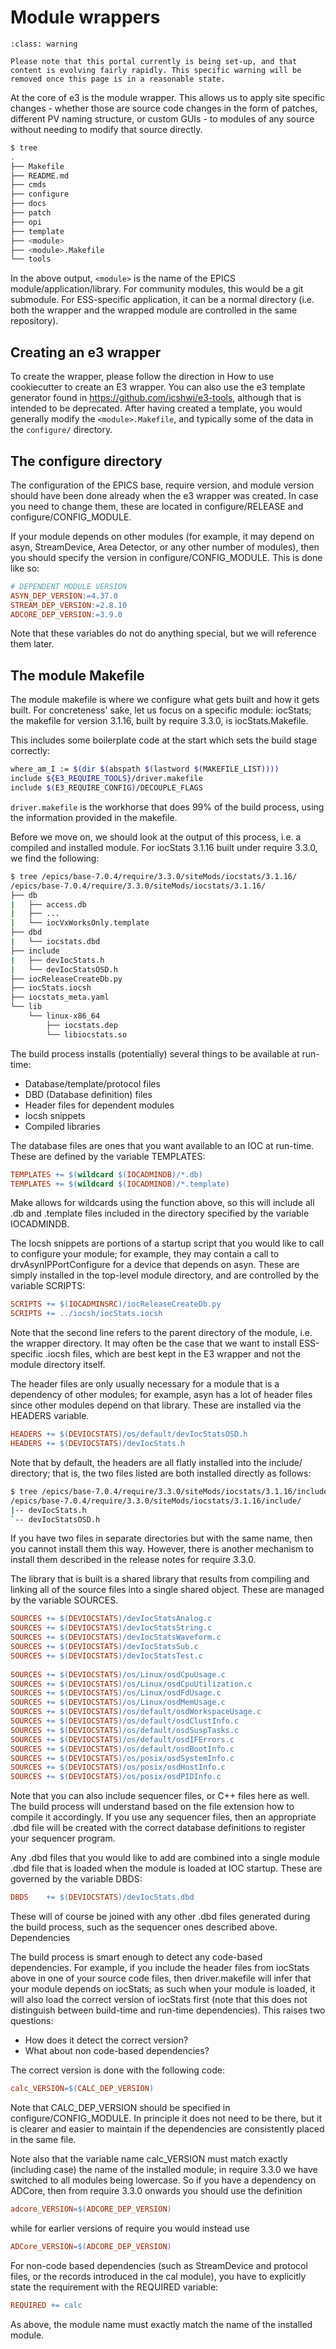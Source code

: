 # Module wrappers

```{admonition} Under Construction
:class: warning

Please note that this portal currently is being set-up, and that content is evolving fairly rapidly. This specific warning will be removed once this page is in a reasonable state. 
```

At the core of e3 is the module wrapper. This allows us to apply site specific changes - whether those are source code changes in the form of patches, different PV naming structure, or custom GUIs - to modules of any source without needing to modify that source directly.

```bash
$ tree
.
├── Makefile
├── README.md
├── cmds
├── configure
├── docs
├── patch
├── opi
├── template
├── <module>
├── <module>.Makefile
└── tools
```

In the above output, `<module>` is the name of the EPICS module/application/library. For community modules, this would be a git submodule. For ESS-specific application, it can be a normal directory (i.e. both the wrapper and the wrapped module are controlled in the same repository).

## Creating an e3 wrapper

To create the wrapper, please follow the direction in How to use cookiecutter to create an E3 wrapper. <!-- TODO: fixme --> You can also use the e3 template generator found in <https://github.com/icshwi/e3-tools>, although that is intended to be deprecated. After having created a template, you would generally modify the `<module>.Makefile`, and typically some of the data in the `configure/` directory.

## The configure directory

The configuration of the EPICS base, require version, and module version should have been done already when the e3 wrapper was created. In case you need to change them, these are located in configure/RELEASE and configure/CONFIG_MODULE.

If your module depends on other modules (for example, it may depend on asyn, StreamDevice, Area Detector, or any other number of modules), then you should specify the version in configure/CONFIG_MODULE. This is done like so:

```makefile
# DEPENDENT MODULE VERSION
ASYN_DEP_VERSION:=4.37.0
STREAM_DEP_VERSION:=2.8.10
ADCORE_DEP_VERSION:=3.9.0
```

Note that these variables do not do anything special, but we will reference them later.

## The module Makefile

The module makefile is where we configure what gets built and how it gets built. For concreteness' sake, let us focus on a specific module: iocStats; the makefile for version 3.1.16, built by require 3.3.0, is iocStats.Makefile.

This includes some boilerplate code at the start which sets the build stage correctly:

```bash
where_am_I := $(dir $(abspath $(lastword $(MAKEFILE_LIST))))
include ${E3_REQUIRE_TOOLS}/driver.makefile
include $(E3_REQUIRE_CONFIG)/DECOUPLE_FLAGS
```

`driver.makefile` is the workhorse that does 99% of the build process, using the information provided in the makefile.

Before we move on, we should look at the output of this process, i.e. a compiled and installed module. For iocStats 3.1.16 built under require 3.3.0, we find the following:

```bash
$ tree /epics/base-7.0.4/require/3.3.0/siteMods/iocstats/3.1.16/
/epics/base-7.0.4/require/3.3.0/siteMods/iocstats/3.1.16/
├── db
|   ├── access.db
|   ├── ...
|   └── iocVxWorksOnly.template
├── dbd
|   └── iocstats.dbd
├── include
|   ├── devIocStats.h
|   └── devIocStatsOSD.h
├── iocReleaseCreateDb.py
├── iocStats.iocsh
├── iocstats_meta.yaml
└── lib
    └── linux-x86_64
        ├── iocstats.dep
        └── libiocstats.so
```

The build process installs (potentially) several things to be available at run-time:

- Database/template/protocol files
- DBD (Database definition) files
- Header files for dependent modules
- Iocsh snippets
- Compiled libraries

The database files are ones that you want available to an IOC at run-time. These are defined by the variable TEMPLATES:

```makefile
TEMPLATES += $(wildcard $(IOCADMINDB)/*.db)
TEMPLATES += $(wildcard $(IOCADMINDB)/*.template)
```

Make allows for wildcards using the function above, so this will include all .db and .template files included in the directory specified by the variable IOCADMINDB.

The Iocsh snippets are portions of a startup script that you would like to call to configure your module; for example, they may contain a call to drvAsynIPPortConfigure for a device that depends on asyn. These are simply installed in the top-level module directory, and are controlled by the variable SCRIPTS:

```makefile
SCRIPTS += $(IOCADMINSRC)/iocReleaseCreateDb.py
SCRIPTS += ../iocsh/iocStats.iocsh
```

Note that the second line refers to the parent directory of the module, i.e. the wrapper directory. It may often be the case that we want to install ESS-specific .iocsh files, which are best kept in the E3 wrapper and not the module directory itself.

The header files are only usually necessary for a module that is a dependency of other modules; for example, asyn has a lot of header files since other modules depend on that library. These are installed via the HEADERS variable.

```makefile
HEADERS += $(DEVIOCSTATS)/os/default/devIocStatsOSD.h
HEADERS += $(DEVIOCSTATS)/devIocStats.h
```

Note that by default, the headers are all flatly installed into the include/ directory; that is, the two files listed are both installed directly as follows:

```bash
$ tree /epics/base-7.0.4/require/3.3.0/siteMods/iocstats/3.1.16/include/
/epics/base-7.0.4/require/3.3.0/siteMods/iocstats/3.1.16/include/
|-- devIocStats.h
`-- devIocStatsOSD.h
```

If you have two files in separate directories but with the same name, then you cannot install them this way. However, there is another mechanism to install them described in the release notes for require 3.3.0.

The library that is built is a shared library that results from compiling and linking all of the source files into a single shared object. These are managed by the variable SOURCES.

```makefile
SOURCES += $(DEVIOCSTATS)/devIocStatsAnalog.c
SOURCES += $(DEVIOCSTATS)/devIocStatsString.c
SOURCES += $(DEVIOCSTATS)/devIocStatsWaveform.c
SOURCES += $(DEVIOCSTATS)/devIocStatsSub.c
SOURCES += $(DEVIOCSTATS)/devIocStatsTest.c
 
SOURCES += $(DEVIOCSTATS)/os/Linux/osdCpuUsage.c
SOURCES += $(DEVIOCSTATS)/os/Linux/osdCpuUtilization.c
SOURCES += $(DEVIOCSTATS)/os/Linux/osdFdUsage.c
SOURCES += $(DEVIOCSTATS)/os/Linux/osdMemUsage.c
SOURCES += $(DEVIOCSTATS)/os/default/osdWorkspaceUsage.c
SOURCES += $(DEVIOCSTATS)/os/default/osdClustInfo.c
SOURCES += $(DEVIOCSTATS)/os/default/osdSuspTasks.c
SOURCES += $(DEVIOCSTATS)/os/default/osdIFErrors.c
SOURCES += $(DEVIOCSTATS)/os/default/osdBootInfo.c
SOURCES += $(DEVIOCSTATS)/os/posix/osdSystemInfo.c
SOURCES += $(DEVIOCSTATS)/os/posix/osdHostInfo.c
SOURCES += $(DEVIOCSTATS)/os/posix/osdPIDInfo.c
```

Note that you can also include sequencer files, or C++ files here as well. The build process will understand based on the file extension how to compile it accordingly. If you use any sequencer files, then an appropriate .dbd file will be created with the correct database definitions to register your sequencer program.

Any .dbd files that you would like to add are combined into a single module .dbd file that is loaded when the module is loaded at IOC startup. These are governed by the variable DBDS:

```makefile
DBDS    += $(DEVIOCSTATS)/devIocStats.dbd
```

These will of course be joined with any other .dbd files generated during the build process, such as the sequencer ones described above.
Dependencies

The build process is smart enough to detect any code-based dependencies. For example, if you include the header files from iocStats above in one of your source code files, then driver.makefile will infer that your module depends on iocStats; as such when your module is loaded, it will also load the correct version of iocStats first (note that this does not distinguish between build-time and run-time dependencies). This raises two questions:

- How does it detect the correct version?
- What about non code-based dependencies?

The correct version is done with the following code:

```makefile
calc_VERSION=$(CALC_DEP_VERSION)
```

Note that CALC_DEP_VERSION should be specified in configure/CONFIG_MODULE. In principle it does not need to be there, but it is clearer and easier to maintain if the dependencies are consistently placed in the same file.

Note also that the variable name calc_VERSION must match exactly (including case) the name of the installed module; in require 3.3.0 we have switched to all modules being lowercase. So if you have a dependency on ADCore, then from require 3.3.0 onwards you should use the definition

```makefile
adcore_VERSION=$(ADCORE_DEP_VERSION)
```

while for earlier versions of require you would instead use

```makefile
ADCore_VERSION=$(ADCORE_DEP_VERSION)
```

For non-code based dependencies (such as StreamDevice and protocol files, or the records introduced in the cal module), you have to explicitly state the requirement with the REQUIRED variable:

```makefile
REQUIRED += calc
```

As above, the module name must exactly match the name of the installed module.
